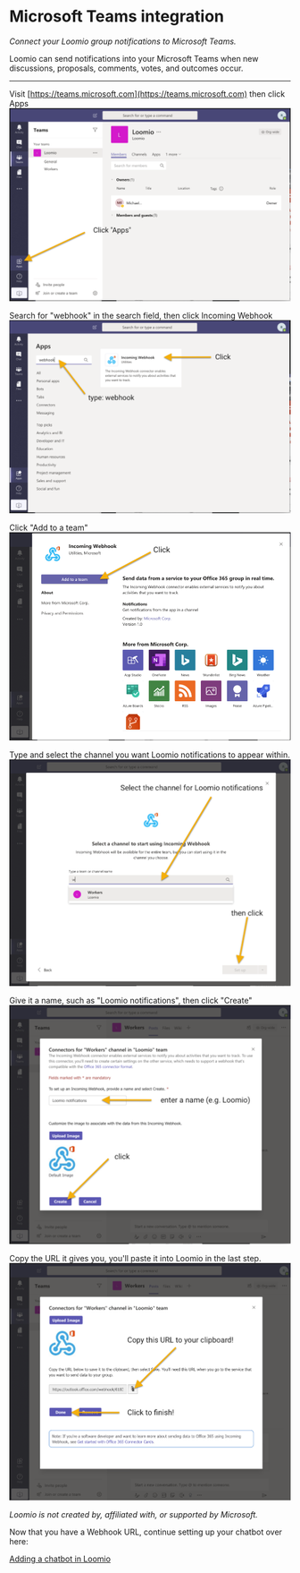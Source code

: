 # Microsoft Teams integration
_Connect your Loomio group notifications to Microsoft Teams._

Loomio can send notifications into your Microsoft Teams when new discussions, proposals, comments, votes, and outcomes occur. 

---

Visit [https://teams.microsoft.com](https://teams.microsoft.com) then click Apps
![](t1.png)

Search for "webhook" in the search field, then click Incoming Webhook
![](t2.png)

Click "Add to a team"
![](t3.png)

Type and select the channel you want Loomio notifications to appear within.
![](t4.png)

Give it a name, such as "Loomio notifications", then click "Create"
![](t5.png)

Copy the URL it gives you, you'll paste it into Loomio in the last step.
![](t6.png)

_Loomio is not created by, affiliated with, or supported by Microsoft._

Now that you have a Webhook URL, continue setting up your chatbot over here:

[Adding a chatbot in Loomio](../chatbots/#how-to-setup-a-chatbot)
